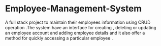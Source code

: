 # Employee-Management-System

A full stack project to maintain their employees information using CRUD operation .The system have an interface for creating , deleting or updating an employee account and adding employee details and it also offer a method for quickly accessing a particular employee .

